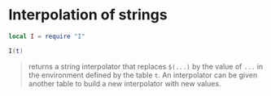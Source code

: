 # Interpolation of strings

``` lua
local I = require "I"
```

``` lua
I(t)
```

> returns a string interpolator that replaces `$(...)` by the value of
> `...` in the environment defined by the table `t`. An interpolator can
> be given another table to build a new interpolator with new values.
